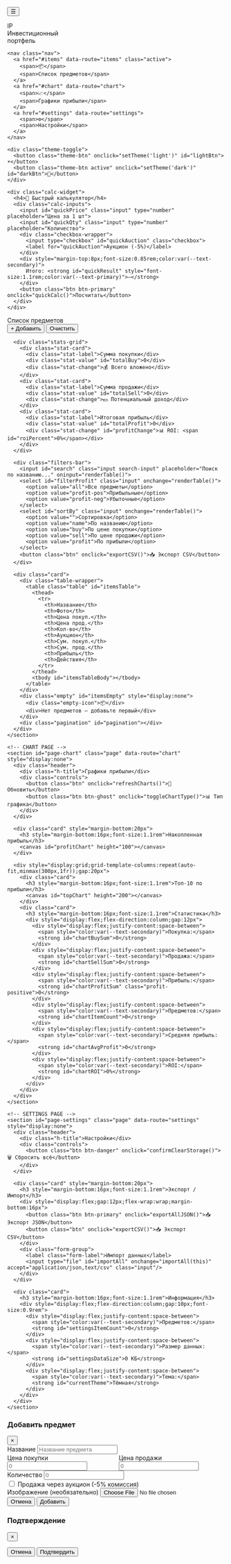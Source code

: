 
<html lang="ru">
<head>
<meta charset="utf-8" />
<meta name="viewport" content="width=device-width,initial-scale=1" />
<title>Инвестиционный портфель</title>
<link rel="preconnect" href="https://fonts.googleapis.com">
<link rel="preconnect" href="https://fonts.gstatic.com" crossorigin>
<link href="https://fonts.googleapis.com/css2?family=Inter:wght@300;400;500;600;700;800&display=swap" rel="stylesheet">
<script src="https://cdn.jsdelivr.net/npm/chart.js"></script>
<script src="https://cdnjs.cloudflare.com/ajax/libs/Sortable/1.15.0/Sortable.min.js"></script>
<style>
:root {
  --primary: #6366f1;
  --primary-dark: #4f46e5;
  --success: #10b981;
  --danger: #ef4444;
  --warning: #f59e0b;
  --info: #3b82f6;
}

[data-theme="dark"] {
  --bg-primary: #0a0a0f;
  --bg-secondary: #13131a;
  --bg-tertiary: #1a1a24;
  --bg-card: #1e1e2e;
  --text-primary: #e4e4e7;
  --text-secondary: #a1a1aa;
  --text-muted: #71717a;
  --border: rgba(255,255,255,0.08);
  --shadow: rgba(0,0,0,0.5);
  --glass: rgba(255,255,255,0.03);
}

[data-theme="light"] {
  --bg-primary: #f8fafc;
  --bg-secondary: #f1f5f9;
  --bg-tertiary: #e2e8f0;
  --bg-card: #ffffff;
  --text-primary: #0f172a;
  --text-secondary: #475569;
  --text-muted: #94a3b8;
  --border: rgba(0,0,0,0.08);
  --shadow: rgba(0,0,0,0.1);
  --glass: rgba(0,0,0,0.02);
}

* { box-sizing: border-box; margin: 0; padding: 0; }
html, body { height: 100%; }
body {
  font-family: 'Inter', system-ui, -apple-system, sans-serif;
  background: var(--bg-primary);
  color: var(--text-primary);
  -webkit-font-smoothing: antialiased;
  transition: background 0.3s, color 0.3s;
}

@keyframes fadeIn {
  from { opacity: 0; transform: translateY(10px); }
  to { opacity: 1; transform: translateY(0); }
}

@keyframes slideIn {
  from { transform: translateX(-100%); }
  to { transform: translateX(0); }
}

@keyframes pulse {
  0%, 100% { transform: scale(1); }
  50% { transform: scale(1.05); }
}

@keyframes shimmer {
  0% { background-position: -1000px 0; }
  100% { background-position: 1000px 0; }
}

.app {
  display: grid;
  grid-template-columns: 280px 1fr;
  min-height: 100vh;
  gap: 0;
}

/* Sidebar */
.sidebar {
  background: var(--bg-secondary);
  border-right: 1px solid var(--border);
  padding: 24px;
  display: flex;
  flex-direction: column;
  gap: 24px;
  position: sticky;
  top: 0;
  height: 100vh;
  overflow-y: auto;
  transition: transform 0.3s;
}

.sidebar.mobile-hidden {
  transform: translateX(-100%);
}

.brand {
  display: flex;
  align-items: center;
  gap: 12px;
  padding-bottom: 24px;
  border-bottom: 1px solid var(--border);
}

.logo {
  width: 42px;
  height: 42px;
  border-radius: 12px;
  background: linear-gradient(135deg, var(--primary), var(--info));
  display: flex;
  align-items: center;
  justify-content: center;
  font-weight: 800;
  color: white;
  font-size: 1.2rem;
  box-shadow: 0 4px 12px rgba(99, 102, 241, 0.3);
}

.brand-text {
  font-weight: 700;
  font-size: 1.1rem;
  line-height: 1.2;
}

.nav {
  display: flex;
  flex-direction: column;
  gap: 4px;
}

.nav a {
  display: flex;
  align-items: center;
  gap: 12px;
  padding: 12px 16px;
  border-radius: 10px;
  color: var(--text-secondary);
  text-decoration: none;
  font-weight: 500;
  transition: all 0.2s;
  position: relative;
}

.nav a:hover {
  background: var(--glass);
  color: var(--text-primary);
}

.nav a.active {
  background: linear-gradient(135deg, rgba(99, 102, 241, 0.1), rgba(59, 130, 246, 0.1));
  color: var(--primary);
  font-weight: 600;
}

.nav a.active::before {
  content: '';
  position: absolute;
  left: 0;
  top: 50%;
  transform: translateY(-50%);
  width: 3px;
  height: 60%;
  background: var(--primary);
  border-radius: 0 3px 3px 0;
}

/* Theme Toggle */
.theme-toggle {
  background: var(--bg-tertiary);
  border: 1px solid var(--border);
  padding: 8px;
  border-radius: 10px;
  display: flex;
  gap: 4px;
  cursor: pointer;
}

.theme-btn {
  flex: 1;
  padding: 8px;
  border: none;
  background: transparent;
  color: var(--text-secondary);
  border-radius: 6px;
  cursor: pointer;
  transition: all 0.2s;
  font-size: 1.1rem;
}

.theme-btn.active {
  background: var(--bg-card);
  color: var(--primary);
  box-shadow: 0 2px 8px var(--shadow);
}

/* Calculator Widget */
.calc-widget {
  background: linear-gradient(135deg, rgba(99, 102, 241, 0.1), rgba(59, 130, 246, 0.05));
  border: 1px solid rgba(99, 102, 241, 0.2);
  padding: 16px;
  border-radius: 12px;
}

.calc-widget h4 {
  font-size: 0.95rem;
  margin-bottom: 12px;
  display: flex;
  align-items: center;
  gap: 8px;
}

.calc-inputs {
  display: flex;
  flex-direction: column;
  gap: 8px;
}

/* Main Content */
.main {
  background: var(--bg-primary);
  padding: 24px;
  overflow-y: auto;
  height: 100vh;
}

.header {
  display: flex;
  justify-content: space-between;
  align-items: center;
  margin-bottom: 24px;
  flex-wrap: wrap;
  gap: 16px;
}

.h-title {
  font-size: 1.75rem;
  font-weight: 700;
  background: linear-gradient(135deg, var(--primary), var(--info));
  -webkit-background-clip: text;
  -webkit-text-fill-color: transparent;
  background-clip: text;
}

.controls {
  display: flex;
  gap: 8px;
  align-items: center;
  flex-wrap: wrap;
}

/* Buttons */
.btn {
  background: var(--bg-card);
  border: 1px solid var(--border);
  color: var(--text-primary);
  padding: 10px 16px;
  border-radius: 10px;
  cursor: pointer;
  font-weight: 500;
  font-size: 0.9rem;
  transition: all 0.2s;
  display: inline-flex;
  align-items: center;
  gap: 6px;
}

.btn:hover {
  transform: translateY(-2px);
  box-shadow: 0 4px 12px var(--shadow);
}

.btn-primary {
  background: linear-gradient(135deg, var(--primary), var(--primary-dark));
  color: white;
  border: none;
}

.btn-success {
  background: linear-gradient(135deg, var(--success), #059669);
  color: white;
  border: none;
}

.btn-danger {
  background: linear-gradient(135deg, var(--danger), #dc2626);
  color: white;
  border: none;
}

.btn-ghost {
  background: transparent;
  border: 1px solid var(--border);
}

/* Menu Toggle */
.menu-toggle {
  display: none;
  position: fixed;
  top: 16px;
  left: 16px;
  z-index: 1001;
  background: var(--bg-card);
  border: 1px solid var(--border);
  color: var(--text-primary);
  padding: 12px;
  border-radius: 10px;
  cursor: pointer;
  font-size: 1.2rem;
  box-shadow: 0 4px 12px var(--shadow);
}

/* Stats Cards */
.stats-grid {
  display: grid;
  grid-template-columns: repeat(auto-fit, minmax(200px, 1fr));
  gap: 16px;
  margin-bottom: 24px;
}

.stat-card {
  background: var(--bg-card);
  border: 1px solid var(--border);
  padding: 20px;
  border-radius: 14px;
  box-shadow: 0 2px 8px var(--shadow);
  animation: fadeIn 0.5s ease;
  transition: all 0.3s;
  position: relative;
  overflow: hidden;
}

.stat-card::before {
  content: '';
  position: absolute;
  top: 0;
  left: 0;
  right: 0;
  height: 3px;
  background: linear-gradient(90deg, var(--primary), var(--info));
}

.stat-card:hover {
  transform: translateY(-4px);
  box-shadow: 0 8px 24px var(--shadow);
}

.stat-label {
  font-size: 0.85rem;
  color: var(--text-secondary);
  font-weight: 500;
  margin-bottom: 8px;
}

.stat-value {
  font-size: 1.5rem;
  font-weight: 700;
  margin-bottom: 4px;
}

.stat-change {
  font-size: 0.8rem;
  display: flex;
  align-items: center;
  gap: 4px;
}

/* Search & Filters */
.filters-bar {
  display: flex;
  gap: 12px;
  margin-bottom: 20px;
  flex-wrap: wrap;
}

.input, select {
  background: var(--bg-card);
  border: 1px solid var(--border);
  padding: 10px 14px;
  border-radius: 10px;
  color: var(--text-primary);
  font-size: 0.9rem;
  transition: all 0.2s;
  font-family: inherit;
}

.input:focus, select:focus {
  outline: none;
  border-color: var(--primary);
  box-shadow: 0 0 0 3px rgba(99, 102, 241, 0.1);
}

select option {
  background: var(--bg-card);
  color: var(--text-primary);
}

.search-input {
  flex: 1;
  min-width: 200px;
  padding-left: 40px;
  background-image: url("data:image/svg+xml,%3Csvg xmlns='http://www.w3.org/2000/svg' width='20' height='20' viewBox='0 0 24 24' fill='none' stroke='%239ca3af' stroke-width='2' stroke-linecap='round' stroke-linejoin='round'%3E%3Ccircle cx='11' cy='11' r='8'%3E%3C/circle%3E%3Cpath d='m21 21-4.35-4.35'%3E%3C/path%3E%3C/svg%3E");
  background-repeat: no-repeat;
  background-position: 12px center;
}

/* Card Container */
.card {
  background: var(--bg-card);
  border: 1px solid var(--border);
  border-radius: 14px;
  padding: 20px;
  box-shadow: 0 2px 8px var(--shadow);
  animation: fadeIn 0.5s ease;
}

/* Table */
.table-wrapper {
  overflow-x: auto;
  border-radius: 12px;
}

.table {
  width: 100%;
  border-collapse: separate;
  border-spacing: 0;
}

.table thead {
  background: var(--bg-tertiary);
}

.table th {
  padding: 14px 12px;
  text-align: left;
  font-weight: 600;
  font-size: 0.85rem;
  color: var(--text-secondary);
  text-transform: uppercase;
  letter-spacing: 0.5px;
  border-bottom: 1px solid var(--border);
  position: sticky;
  top: 0;
  background: var(--bg-tertiary);
  z-index: 10;
}

.table th:first-child {
  border-top-left-radius: 12px;
}

.table th:last-child {
  border-top-right-radius: 12px;
}

.table td {
  padding: 14px 12px;
  border-bottom: 1px solid var(--border);
  font-size: 0.9rem;
}

.table tbody tr {
  transition: all 0.2s;
  cursor: move;
}

.table tbody tr:hover {
  background: var(--glass);
}

.table tbody tr.dragging {
  opacity: 0.5;
}

/* Item Row */
.item-name {
  font-weight: 600;
  color: var(--text-primary);
}

.thumb {
  width: 48px;
  height: 48px;
  object-fit: cover;
  border-radius: 8px;
  border: 1px solid var(--border);
}

.profit-positive { color: var(--success); font-weight: 600; }
.profit-negative { color: var(--danger); font-weight: 600; }
.profit-neutral { color: var(--text-muted); }

/* Checkbox */
.checkbox {
  width: 20px;
  height: 20px;
  cursor: pointer;
  accent-color: var(--primary);
}

/* Actions */
.row-actions {
  display: flex;
  gap: 6px;
}

.icon-btn {
  background: transparent;
  border: 1px solid var(--border);
  padding: 8px;
  border-radius: 8px;
  cursor: pointer;
  transition: all 0.2s;
  color: var(--text-secondary);
}

.icon-btn:hover {
  background: var(--glass);
  border-color: var(--primary);
  color: var(--primary);
}

/* Tooltip */
.tooltip {
  position: relative;
}

.tooltip::before {
  content: attr(data-tooltip);
  position: absolute;
  bottom: 100%;
  left: 50%;
  transform: translateX(-50%);
  background: var(--bg-secondary);
  color: var(--text-primary);
  padding: 8px 12px;
  border-radius: 8px;
  font-size: 0.8rem;
  white-space: nowrap;
  opacity: 0;
  pointer-events: none;
  transition: opacity 0.2s;
  margin-bottom: 8px;
  box-shadow: 0 4px 12px var(--shadow);
  border: 1px solid var(--border);
  z-index: 1000;
}

.tooltip:hover::before {
  opacity: 1;
}

/* Modal */
.modal-overlay {
  display: none;
  position: fixed;
  inset: 0;
  background: rgba(0, 0, 0, 0.7);
  backdrop-filter: blur(8px);
  align-items: center;
  justify-content: center;
  z-index: 2000;
  animation: fadeIn 0.2s ease;
  padding: 20px;
}

.modal-overlay.active {
  display: flex;
}

.modal-content {
  background: var(--bg-card);
  padding: 28px;
  border-radius: 16px;
  max-width: 520px;
  width: 100%;
  box-shadow: 0 20px 60px rgba(0, 0, 0, 0.5);
  animation: fadeIn 0.3s ease;
  max-height: 90vh;
  overflow-y: auto;
  border: 1px solid var(--border);
}

.modal-header {
  display: flex;
  justify-content: space-between;
  align-items: center;
  margin-bottom: 20px;
  padding-bottom: 16px;
  border-bottom: 1px solid var(--border);
}

.modal-header h3 {
  font-size: 1.3rem;
  font-weight: 700;
}

.modal-close {
  background: transparent;
  border: none;
  color: var(--text-secondary);
  font-size: 1.8rem;
  cursor: pointer;
  transition: all 0.2s;
  width: 32px;
  height: 32px;
  display: flex;
  align-items: center;
  justify-content: center;
  border-radius: 8px;
}

.modal-close:hover {
  background: var(--glass);
  color: var(--text-primary);
}

.modal-body {
  display: flex;
  flex-direction: column;
  gap: 16px;
}

.form-group {
  display: flex;
  flex-direction: column;
  gap: 6px;
}

.form-label {
  font-size: 0.85rem;
  font-weight: 600;
  color: var(--text-secondary);
}

.checkbox-wrapper {
  display: flex;
  align-items: center;
  gap: 10px;
  padding: 12px;
  background: var(--bg-tertiary);
  border-radius: 10px;
  cursor: pointer;
  transition: all 0.2s;
}

.checkbox-wrapper:hover {
  background: var(--glass);
}

.img-preview {
  max-width: 100%;
  max-height: 200px;
  border-radius: 10px;
  margin-top: 8px;
}

.modal-footer {
  display: flex;
  gap: 10px;
  justify-content: flex-end;
  margin-top: 20px;
  padding-top: 16px;
  border-top: 1px solid var(--border);
}

/* Toast */
.toast {
  position: fixed;
  bottom: 24px;
  right: 24px;
  background: var(--bg-card);
  padding: 16px 20px;
  border-radius: 12px;
  box-shadow: 0 8px 24px var(--shadow);
  z-index: 3000;
  min-width: 280px;
  animation: slideIn 0.3s ease;
  display: none;
  border: 1px solid var(--border);
  border-left: 4px solid var(--primary);
}

.toast.show { display: block; }
.toast.success { border-left-color: var(--success); }
.toast.error { border-left-color: var(--danger); }
.toast.warning { border-left-color: var(--warning); }

/* Pagination */
.pagination {
  display: flex;
  gap: 6px;
  justify-content: center;
  margin-top: 20px;
  flex-wrap: wrap;
}

.pagination button {
  background: var(--bg-tertiary);
  border: 1px solid var(--border);
  color: var(--text-primary);
  padding: 8px 14px;
  border-radius: 8px;
  cursor: pointer;
  font-weight: 500;
  transition: all 0.2s;
}

.pagination button:hover {
  background: var(--glass);
  border-color: var(--primary);
}

.pagination button.active {
  background: var(--primary);
  border-color: var(--primary);
  color: white;
}

/* Empty State */
.empty {
  padding: 60px 24px;
  text-align: center;
  color: var(--text-muted);
}

.empty-icon {
  font-size: 3rem;
  margin-bottom: 16px;
  opacity: 0.5;
}

/* Loading */
.loading {
  display: inline-block;
  width: 20px;
  height: 20px;
  border: 3px solid var(--border);
  border-top-color: var(--primary);
  border-radius: 50%;
  animation: spin 0.8s linear infinite;
}

@keyframes spin {
  to { transform: rotate(360deg); }
}

/* Responsive */
@media (max-width: 980px) {
  .app {
    grid-template-columns: 1fr;
  }
  
  .sidebar {
    position: fixed;
    left: 0;
    top: 0;
    bottom: 0;
    width: 280px;
    z-index: 1000;
    box-shadow: 4px 0 12px var(--shadow);
  }
  
  .menu-toggle {
    display: block;
  }
  
  .main {
    padding: 80px 16px 16px;
  }
  
  .stats-grid {
    grid-template-columns: 1fr;
  }
  
  .filters-bar {
    flex-direction: column;
  }
}
</style>
</head>
<body data-theme="dark">

<button class="menu-toggle" onclick="toggleMobileSidebar()">☰</button>

<div class="app">
  <aside class="sidebar" id="sidebar">
    <div class="brand">
      <div class="logo">IP</div>
      <div class="brand-text">Инвестиционный<br>портфель</div>
    </div>
    
    <nav class="nav">
      <a href="#items" data-route="items" class="active">
        <span>📦</span>
        <span>Список предметов</span>
      </a>
      <a href="#chart" data-route="chart">
        <span>📈</span>
        <span>Графики прибыли</span>
      </a>
      <a href="#settings" data-route="settings">
        <span>⚙️</span>
        <span>Настройки</span>
      </a>
    </nav>
    
    <div class="theme-toggle">
      <button class="theme-btn" onclick="setTheme('light')" id="lightBtn">☀️</button>
      <button class="theme-btn active" onclick="setTheme('dark')" id="darkBtn">🌙</button>
    </div>
    
    <div class="calc-widget">
      <h4>🧮 Быстрый калькулятор</h4>
      <div class="calc-inputs">
        <input id="quickPrice" class="input" type="number" placeholder="Цена за 1 шт">
        <input id="quickQty" class="input" type="number" placeholder="Количество">
        <div class="checkbox-wrapper">
          <input type="checkbox" id="quickAuction" class="checkbox">
          <label for="quickAuction">Аукцион (-5%)</label>
        </div>
        <div style="margin-top:8px;font-size:0.85rem;color:var(--text-secondary)">
          Итого: <strong id="quickResult" style="font-size:1.1rem;color:var(--text-primary)">—</strong>
        </div>
        <button class="btn btn-primary" onclick="quickCalc()">Посчитать</button>
      </div>
    </div>
  </aside>

  <main class="main">
    <!-- ITEMS PAGE -->
    <section id="page-items" class="page" data-route="items">
      <div class="header">
        <div class="h-title">Список предметов</div>
        <div class="controls">
          <button class="btn btn-primary" onclick="openAddItemModal()">+ Добавить</button>
          <button class="btn btn-danger" onclick="confirmClearAll()">Очистить</button>
        </div>
      </div>

      <div class="stats-grid">
        <div class="stat-card">
          <div class="stat-label">Сумма покупки</div>
          <div class="stat-value" id="totalBuy">0</div>
          <div class="stat-change">💰 Всего вложено</div>
        </div>
        <div class="stat-card">
          <div class="stat-label">Сумма продажи</div>
          <div class="stat-value" id="totalSell">0</div>
          <div class="stat-change">💵 Потенциальный доход</div>
        </div>
        <div class="stat-card">
          <div class="stat-label">Итоговая прибыль</div>
          <div class="stat-value" id="totalProfit">0</div>
          <div class="stat-change" id="profitChange">📊 ROI: <span id="roiPercent">0%</span></div>
        </div>
      </div>

      <div class="filters-bar">
        <input id="search" class="input search-input" placeholder="Поиск по названию..." oninput="renderTable()">
        <select id="filterProfit" class="input" onchange="renderTable()">
          <option value="all">Все предметы</option>
          <option value="profit-pos">Прибыльные</option>
          <option value="profit-neg">Убыточные</option>
        </select>
        <select id="sortBy" class="input" onchange="renderTable()">
          <option value="">Сортировка</option>
          <option value="name">По названию</option>
          <option value="buy">По цене покупки</option>
          <option value="sell">По цене продажи</option>
          <option value="profit">По прибыли</option>
        </select>
        <button class="btn" onclick="exportCSV()">📥 Экспорт CSV</button>
      </div>

      <div class="card">
        <div class="table-wrapper">
          <table class="table" id="itemsTable">
            <thead>
              <tr>
                <th>Название</th>
                <th>Фото</th>
                <th>Цена покуп.</th>
                <th>Цена прод.</th>
                <th>Кол-во</th>
                <th>Аукцион</th>
                <th>Сум. покуп.</th>
                <th>Сум. прод.</th>
                <th>Прибыль</th>
                <th>Действия</th>
              </tr>
            </thead>
            <tbody id="itemsTableBody"></tbody>
          </table>
        </div>
        <div class="empty" id="itemsEmpty" style="display:none">
          <div class="empty-icon">📦</div>
          <div>Нет предметов — добавьте первый</div>
        </div>
        <div class="pagination" id="pagination"></div>
      </div>
    </section>

    <!-- CHART PAGE -->
    <section id="page-chart" class="page" data-route="chart" style="display:none">
      <div class="header">
        <div class="h-title">Графики прибыли</div>
        <div class="controls">
          <button class="btn" onclick="refreshCharts()">🔄 Обновить</button>
          <button class="btn btn-ghost" onclick="toggleChartType()">📊 Тип графика</button>
        </div>
      </div>

      <div class="card" style="margin-bottom:20px">
        <h3 style="margin-bottom:16px;font-size:1.1rem">Накопленная прибыль</h3>
        <canvas id="profitChart" height="100"></canvas>
      </div>

      <div style="display:grid;grid-template-columns:repeat(auto-fit,minmax(300px,1fr));gap:20px">
        <div class="card">
          <h3 style="margin-bottom:16px;font-size:1.1rem">Топ-10 по прибыли</h3>
          <canvas id="topChart" height="200"></canvas>
        </div>
        <div class="card">
          <h3 style="margin-bottom:16px;font-size:1.1rem">Статистика</h3>
          <div style="display:flex;flex-direction:column;gap:12px">
            <div style="display:flex;justify-content:space-between">
              <span style="color:var(--text-secondary)">Покупка:</span>
              <strong id="chartBuySum">0</strong>
            </div>
            <div style="display:flex;justify-content:space-between">
              <span style="color:var(--text-secondary)">Продажа:</span>
              <strong id="chartSellSum">0</strong>
            </div>
            <div style="display:flex;justify-content:space-between">
              <span style="color:var(--text-secondary)">Прибыль:</span>
              <strong id="chartProfitSum" class="profit-positive">0</strong>
            </div>
            <div style="display:flex;justify-content:space-between">
              <span style="color:var(--text-secondary)">Предметов:</span>
              <strong id="chartItemCount">0</strong>
            </div>
            <div style="display:flex;justify-content:space-between">
              <span style="color:var(--text-secondary)">Средняя прибыль:</span>
              <strong id="chartAvgProfit">0</strong>
            </div>
            <div style="display:flex;justify-content:space-between">
              <span style="color:var(--text-secondary)">ROI:</span>
              <strong id="chartROI">0%</strong>
            </div>
          </div>
        </div>
      </div>
    </section>

    <!-- SETTINGS PAGE -->
    <section id="page-settings" class="page" data-route="settings" style="display:none">
      <div class="header">
        <div class="h-title">Настройки</div>
        <div class="controls">
          <button class="btn btn-danger" onclick="confirmClearStorage()">🗑️ Сбросить всё</button>
        </div>
      </div>

      <div class="card" style="margin-bottom:20px">
        <h3 style="margin-bottom:16px;font-size:1.1rem">Экспорт / Импорт</h3>
        <div style="display:flex;gap:12px;flex-wrap:wrap;margin-bottom:16px">
          <button class="btn btn-primary" onclick="exportAllJSON()">📥 Экспорт JSON</button>
          <button class="btn" onclick="exportCSV()">📥 Экспорт CSV</button>
        </div>
        <div class="form-group">
          <label class="form-label">Импорт данных</label>
          <input type="file" id="importAll" onchange="importAll(this)" accept="application/json,text/csv" class="input"/>
        </div>
      </div>

      <div class="card">
        <h3 style="margin-bottom:16px;font-size:1.1rem">Информация</h3>
        <div style="display:flex;flex-direction:column;gap:10px;font-size:0.9rem">
          <div style="display:flex;justify-content:space-between">
            <span style="color:var(--text-secondary)">Предметов:</span>
            <strong id="settingsItemCount">0</strong>
          </div>
          <div style="display:flex;justify-content:space-between">
            <span style="color:var(--text-secondary)">Размер данных:</span>
            <strong id="settingsDataSize">0 КБ</strong>
          </div>
          <div style="display:flex;justify-content:space-between">
            <span style="color:var(--text-secondary)">Тема:</span>
            <strong id="currentTheme">Тёмная</strong>
          </div>
        </div>
      </div>
    </section>
  </main>
</div>

<!-- Add Item Modal -->
<div id="addItemModal" class="modal-overlay">
  <div class="modal-content">
    <div class="modal-header">
      <h3>Добавить предмет</h3>
      <button class="modal-close" onclick="closeAddItemModal()">×</button>
    </div>
    <div class="modal-body">
      <div class="form-group">
        <label class="form-label">Название</label>
        <input id="newItemName" class="input" placeholder="Название предмета">
      </div>
      <div style="display:grid;grid-template-columns:1fr 1fr;gap:12px">
        <div class="form-group">
          <label class="form-label">Цена покупки</label>
          <input id="newItemBuy" class="input" type="number" placeholder="0">
        </div>
        <div class="form-group">
          <label class="form-label">Цена продажи</label>
          <input id="newItemSell" class="input" type="number" placeholder="0">
        </div>
      </div>
      <div class="form-group">
        <label class="form-label">Количество</label>
        <input id="newItemQty" class="input" type="number" placeholder="0">
      </div>
      <div class="checkbox-wrapper">
        <input type="checkbox" id="newItemAuction" class="checkbox">
        <label for="newItemAuction">Продажа через аукцион (-5% комиссия)</label>
      </div>
      <div class="form-group">
        <label class="form-label">Изображение (необязательно)</label>
        <input id="newItemImg" class="input" type="file" accept="image/*" onchange="previewImage(this)">
      </div>
      <img id="imgPreview" class="img-preview" style="display:none">
    </div>
    <div class="modal-footer">
      <button class="btn btn-ghost" onclick="closeAddItemModal()">Отмена</button>
      <button class="btn btn-primary" onclick="saveNewItem()">Добавить</button>
    </div>
  </div>
</div>

<!-- Confirm Modal -->
<div id="confirmModal" class="modal-overlay">
  <div class="modal-content" style="max-width:400px">
    <div class="modal-header">
      <h3 id="confirmTitle">Подтверждение</h3>
      <button class="modal-close" onclick="closeConfirmModal()">×</button>
    </div>
    <div class="modal-body">
      <p id="confirmMessage" style="color:var(--text-secondary)"></p>
    </div>
    <div class="modal-footer">
      <button class="btn btn-ghost" onclick="closeConfirmModal()">Отмена</button>
      <button class="btn btn-danger" id="confirmBtn" onclick="confirmAction()">Подтвердить</button>
    </div>
  </div>
</div>

<div id="toast" class="toast"></div>

<script>
const SAMPLE_ITEMS = [
  "Кофе","Дрожжи","Ноотроп","Мультитул","Набор болтов","Копыто Сильного кабана",
  "Прочный металл","Защитное покрытие","Сверло","Аммиак","Смазочный материал",
  "Полиэтиленовая основа","Газовый балон","Нейродегенерант","Азотная кислота",
  "Набор специй","Тушенка","Банка с пшеном","Помидор","Любое мясо","Красная икра",
  "Железо","Аномальная плазма","Глицерин","Порох","Бутылка с водой","Чеснок"
];

let items = JSON.parse(localStorage.getItem('pf_items')||'[]');
let chartType = 'line';
let currentPage = 1;
const itemsPerPage = 20;
let confirmCallback = null;
let sortable = null;

function saveItems(){ 
  localStorage.setItem('pf_items', JSON.stringify(items)); 
  updateSettingsInfo(); 
}

function uid(){ 
  return Math.random().toString(36).slice(2,9); 
}

function formatNumber(num) {
  return num.toFixed(2).replace(/\B(?=(\d{3})+(?!\d))/g, ".");
}

function showToast(message, type = 'success') {
  const toast = document.getElementById('toast');
  toast.textContent = message;
  toast.className = `toast ${type} show`;
  setTimeout(() => toast.classList.remove('show'), 3000);
}

// Theme Management
function setTheme(theme) {
  document.body.setAttribute('data-theme', theme);
  localStorage.setItem('pf_theme', theme);
  document.getElementById('lightBtn').classList.toggle('active', theme === 'light');
  document.getElementById('darkBtn').classList.toggle('active', theme === 'dark');
  document.getElementById('currentTheme').textContent = theme === 'dark' ? 'Тёмная' : 'Светлая';
  if (window.profitChart) renderCharts();
}

function loadTheme() {
  const savedTheme = localStorage.getItem('pf_theme') || 'dark';
  setTheme(savedTheme);
}

function toggleMobileSidebar() {
  const sidebar = document.getElementById('sidebar');
  sidebar.classList.toggle('mobile-hidden');
}

function route(){
  const hash = location.hash.replace('#','') || 'items';
  document.querySelectorAll('.nav a').forEach(a=>{
    const isActive = a.getAttribute('data-route')===hash;
    a.classList.toggle('active', isActive);
    if(isActive && window.innerWidth <= 980) toggleMobileSidebar();
  });
  document.querySelectorAll('.page').forEach(p=>p.style.display = (p.getAttribute('data-route')===hash)?'block':'none');
  if(hash==='items') renderTable();
  if(hash==='chart') renderCharts();
  if(hash==='settings') updateSettingsInfo();
}

window.addEventListener('hashchange', route);

function compressImage(file, maxWidth = 200, quality = 0.7) {
  return new Promise((resolve) => {
    const reader = new FileReader();
    reader.onload = (e) => {
      const img = new Image();
      img.onload = () => {
        const canvas = document.createElement('canvas');
        let width = img.width;
        let height = img.height;
        
        if (width > maxWidth) {
          height = (height * maxWidth) / width;
          width = maxWidth;
        }
        
        canvas.width = width;
        canvas.height = height;
        const ctx = canvas.getContext('2d');
        ctx.drawImage(img, 0, 0, width, height);
        resolve(canvas.toDataURL('image/jpeg', quality));
      };
      img.src = e.target.result;
    };
    reader.readAsDataURL(file);
  });
}

function calculateProfit(item) {
  const buy = item.buy || 0;
  let sell = item.sell || 0;
  const qty = item.qty || 0;
  
  if (item.auction) {
    sell = sell * 0.95;
  }
  
  return (sell - buy) * qty;
}

function openAddItemModal() {
  document.getElementById('addItemModal').classList.add('active');
  document.getElementById('newItemName').value = '';
  document.getElementById('newItemBuy').value = '';
  document.getElementById('newItemSell').value = '';
  document.getElementById('newItemQty').value = '';
  document.getElementById('newItemAuction').checked = false;
  document.getElementById('newItemImg').value = '';
  document.getElementById('imgPreview').style.display = 'none';
}

function closeAddItemModal() {
  document.getElementById('addItemModal').classList.remove('active');
}

function previewImage(input) {
  const preview = document.getElementById('imgPreview');
  const file = input.files[0];
  if (file) {
    const reader = new FileReader();
    reader.onload = (e) => {
      preview.src = e.target.result;
      preview.style.display = 'block';
    };
    reader.readAsDataURL(file);
  } else {
    preview.style.display = 'none';
  }
}

async function saveNewItem() {
  const name = document.getElementById('newItemName').value.trim();
  const buy = parseFloat(document.getElementById('newItemBuy').value) || 0;
  const sell = parseFloat(document.getElementById('newItemSell').value) || 0;
  const qty = parseFloat(document.getElementById('newItemQty').value) || 0;
  const auction = document.getElementById('newItemAuction').checked;
  
  if (!name) {
    showToast('Введите название предмета', 'error');
    return;
  }
  
  if (buy < 0 || sell < 0 || qty < 0) {
    showToast('Значения не могут быть отрицательными', 'error');
    return;
  }
  
  let img = '';
  const fileInput = document.getElementById('newItemImg');
  if (fileInput.files[0]) {
    img = await compressImage(fileInput.files[0]);
  }
  
  const item = { id: uid(), name, buy, sell, qty, auction, img };
  items.push(item);
  saveItems();
  renderTable();
  closeAddItemModal();
  showToast('Предмет добавлен', 'success');
}

function createRowElement(item){
  const tr = document.createElement('tr');
  tr.dataset.id = item.id;
  const profit = calculateProfit(item);
  const profitClass = profit > 0 ? 'profit-positive' : profit < 0 ? 'profit-negative' : 'profit-neutral';
  
  const sumBuy = (item.buy||0)*(item.qty||0);
  let sumSell = (item.sell||0)*(item.qty||0);
  if (item.auction) sumSell = sumSell * 0.95;
  
  tr.innerHTML = `
    <td><div class="item-name tooltip" data-tooltip="Прибыль: ${formatNumber(profit)}">${escapeHtml(item.name)}</div></td>
    <td>${item.img ? `<img class='thumb' src='${item.img}' onerror="this.style.display='none'"/>` : '—'}</td>
    <td><input class="input" value="${item.buy||0}" oninput="onItemEdit(this,'buy')" type="number" min="0" style="width:90px"></td>
    <td><input class="input" value="${item.sell||0}" oninput="onItemEdit(this,'sell')" type="number" min="0" style="width:90px"></td>
    <td><input class="input" value="${item.qty||0}" oninput="onItemEdit(this,'qty')" type="number" min="0" style="width:80px"></td>
    <td style="text-align:center"><input type="checkbox" ${item.auction?'checked':''} onchange="onItemEdit(this,'auction')" class="checkbox"></td>
    <td>${formatNumber(sumBuy)}</td>
    <td>${formatNumber(sumSell)}</td>
    <td class="${profitClass}">${formatNumber(profit)}</td>
    <td>
      <div class='row-actions'>
        <button class='icon-btn tooltip' data-tooltip="Дублировать" onclick='duplicateItem(this)'>⎘</button>
        <button class='icon-btn tooltip' data-tooltip="Удалить" onclick='deleteItem(this)' style="color:var(--danger)">🗑️</button>
      </div>
    </td>
  `;
  return tr;
}

function renderTable(){
  const tbody = document.getElementById('itemsTableBody'); 
  tbody.innerHTML='';
  const q = document.getElementById('search').value.toLowerCase();
  const filter = document.getElementById('filterProfit').value;
  const sortBy = document.getElementById('sortBy').value;
  let list = items.slice();
  
  if(q) list = list.filter(i=> (i.name||'').toLowerCase().includes(q));
  if(filter==='profit-pos') list = list.filter(i=> calculateProfit(i) > 0);
  if(filter==='profit-neg') list = list.filter(i=> calculateProfit(i) < 0);
  
  if(sortBy){
    const map = {
      name: a=>(a.name||'').toLowerCase(), 
      buy:a=>a.buy||0, 
      sell:a=>a.sell||0, 
      profit:a=>calculateProfit(a)
    };
    list.sort((x,y)=>{ 
      const A=map[sortBy](x), B=map[sortBy](y); 
      if(A<B) return -1; 
      if(A>B) return 1; 
      return 0;
    });
  }
  
  const totalPages = Math.ceil(list.length / itemsPerPage);
  const startIdx = (currentPage - 1) * itemsPerPage;
  const endIdx = startIdx + itemsPerPage;
  const pageItems = list.slice(startIdx, endIdx);
  
  pageItems.forEach(i=>tbody.appendChild(createRowElement(i)));
  
  document.getElementById('itemsEmpty').style.display = list.length? 'none':'block';
  renderPagination(totalPages);
  updateTotals();
  
  // Init drag and drop
  if (sortable) sortable.destroy();
  sortable = Sortable.create(tbody, {
    animation: 150,
    handle: 'tr',
    ghostClass: 'dragging',
    onEnd: function(evt) {
      const movedItem = list[evt.oldIndex];
      list.splice(evt.oldIndex, 1);
      list.splice(evt.newIndex, 0, movedItem);
      items = list;
      saveItems();
      showToast('Порядок изменён', 'success');
    }
  });
}

function renderPagination(totalPages) {
  const pagination = document.getElementById('pagination');
  pagination.innerHTML = '';
  
  if (totalPages <= 1) return;
  
  for (let i = 1; i <= totalPages; i++) {
    const btn = document.createElement('button');
    btn.textContent = i;
    btn.className = i === currentPage ? 'active' : '';
    btn.onclick = () => {
      currentPage = i;
      renderTable();
    };
    pagination.appendChild(btn);
  }
}

function onItemEdit(input, field){
  const id = input.closest('tr').dataset.id; 
  let v;
  
  if (field === 'auction') {
    v = input.checked;
  } else {
    v = parseFloat(input.value)||0;
    if (v < 0) {
      showToast('Значение не может быть отрицательным', 'warning');
      v = 0;
      input.value = 0;
    }
  }
  
  const it = items.find(x=>x.id===id); 
  if(!it) return; 
  it[field]=v; 
  saveItems(); 
  renderTable(); 
  renderCharts();
}

function deleteItem(btn){ 
  const tr=btn.closest('tr'); 
  const id=tr.dataset.id; 
  items = items.filter(i=>i.id!==id); 
  saveItems(); 
  renderTable(); 
  renderCharts();
  showToast('Предмет удалён', 'success');
}

function duplicateItem(btn){ 
  const id=btn.closest('tr').dataset.id; 
  const it = items.find(i=>i.id===id); 
  if(!it) return; 
  const copy = {...it, id:uid(), name:it.name+' (копия)'}; 
  items.push(copy); 
  saveItems(); 
  renderTable();
  showToast('Предмет продублирован', 'success');
}

function showConfirm(title, message, callback) {
  document.getElementById('confirmTitle').textContent = title;
  document.getElementById('confirmMessage').textContent = message;
  document.getElementById('confirmModal').classList.add('active');
  confirmCallback = callback;
}

function closeConfirmModal() {
  document.getElementById('confirmModal').classList.remove('active');
  confirmCallback = null;
}

function confirmAction() {
  if (confirmCallback) confirmCallback();
  closeConfirmModal();
}

function confirmClearAll() {
  showConfirm('Очистить все предметы?', 'Это действие необратимо. Все предметы будут удалены.', () => {
    items = [];
    saveItems();
    currentPage = 1;
    renderTable();
    showToast('Все предметы удалены', 'success');
  });
}

function updateTotals(){
  let tb=0, ts=0, tp=0;
  items.forEach(i=>{ 
    tb += (i.buy||0)*(i.qty||0);
    let sellSum = (i.sell||0)*(i.qty||0);
    if (i.auction) sellSum *= 0.95;
    ts += sellSum;
    tp += calculateProfit(i);
  });
  
  document.getElementById('totalBuy').textContent = formatNumber(tb);
  document.getElementById('totalSell').textContent = formatNumber(ts);
  document.getElementById('totalProfit').textContent = formatNumber(tp);
  
  const roi = tb > 0 ? ((tp / tb) * 100) : 0;
  document.getElementById('roiPercent').textContent = roi.toFixed(2) + '%';
  
  const profitEl = document.getElementById('profitChange');
  profitEl.className = `stat-change ${tp > 0 ? 'profit-positive' : tp < 0 ? 'profit-neutral' : 'profit-negative'}`;
}

function escapeHtml(text) {
  const div = document.createElement('div');
  div.textContent = text;
  return div.innerHTML;
}

// Chart functions
let profitChart, topChart;

function renderCharts() {
  renderProfitChart();
  renderTopChart();
  updateChartStats();
}

function renderProfitChart() {
  const ctx = document.getElementById('profitChart').getContext('2d');
  
  if (profitChart) profitChart.destroy();
  
  // Calculate cumulative profit over time (simple progression)
  const cumulativeData = [];
  let cumulativeProfit = 0;
  
  items.forEach((item, index) => {
    cumulativeProfit += calculateProfit(item);
    cumulativeData.push(cumulativeProfit);
  });
  
  // If no items, show empty chart
  const labels = items.length > 0 
    ? items.map((_, i) => `Поз. ${i + 1}`)
    : ['Нет данных'];
  
  const data = items.length > 0 ? cumulativeData : [0];
  
  profitChart = new Chart(ctx, {
    type: 'line',
    data: {
      labels: labels,
      datasets: [{
        label: 'Накопленная прибыль',
        data: data,
        borderColor: '#10b981',
        backgroundColor: 'rgba(16, 185, 129, 0.1)',
        borderWidth: 3,
        fill: true,
        tension: 0.4,
        pointBackgroundColor: '#10b981',
        pointBorderColor: '#ffffff',
        pointBorderWidth: 2,
        pointRadius: 6,
        pointHoverRadius: 8
      }]
    },
    options: {
      responsive: true,
      plugins: {
        legend: {
          display: true,
          position: 'top',
        },
        tooltip: {
          callbacks: {
            label: function(context) {
              return `Прибыль: ${formatNumber(context.raw)}`;
            }
          }
        }
      },
      scales: {
        y: {
          beginAtZero: true,
          grid: {
            color: 'rgba(255,255,255,0.1)'
          },
          ticks: {
            callback: function(value) {
              return formatNumber(value);
            }
          },
          title: {
            display: true,
            text: 'Сумма прибыли'
          }
        },
        x: {
          grid: {
            color: 'rgba(255,255,255,0.1)'
          },
          title: {
            display: true,
            text: 'Позиции в портфеле'
          }
        }
      }
    }
  });
}

function renderTopChart() {
  const ctx = document.getElementById('topChart').getContext('2d');
  
  if (topChart) topChart.destroy();
  
  // Get all items sorted by profit
  const sortedItems = items
    .map(item => ({
      name: item.name,
      profit: calculateProfit(item),
      buy: (item.buy || 0) * (item.qty || 0),
      sell: (item.sell || 0) * (item.qty || 0) * (item.auction ? 0.95 : 1)
    }))
    .sort((a, b) => b.profit - a.profit)
    .slice(0, 8);
  
  topChart = new Chart(ctx, {
    type: 'bar',
    data: {
      labels: sortedItems.map(item => item.name.length > 12 ? item.name.substring(0, 12) + '...' : item.name),
      datasets: [
        {
          label: 'Выручка',
          data: sortedItems.map(item => item.sell),
          backgroundColor: 'rgba(59, 130, 246, 0.7)',
          borderColor: 'rgba(59, 130, 246, 1)',
          borderWidth: 1,
          borderRadius: 4,
        },
        {
          label: 'Прибыль',
          data: sortedItems.map(item => item.profit),
          backgroundColor: sortedItems.map(item => 
            item.profit > 0 ? 'rgba(16, 185, 129, 0.7)' : 'rgba(239, 68, 68, 0.7)'
          ),
          borderColor: sortedItems.map(item => 
            item.profit > 0 ? 'rgba(16, 185, 129, 1)' : 'rgba(239, 68, 68, 1)'
          ),
          borderWidth: 1,
          borderRadius: 4,
        }
      ]
    },
    options: {
      responsive: true,
      plugins: {
        legend: {
          display: true,
          position: 'top',
        }
      },
      scales: {
        y: {
          beginAtZero: true,
          grid: {
            color: 'rgba(255,255,255,0.1)'
          },
          ticks: {
            callback: function(value) {
              return formatNumber(value);
            }
          }
        },
        x: {
          grid: {
            display: false
          }
        }
      }
    }
  });
}

// Function to generate chart image for Telegram
function generateChartImage() {
  const canvas = document.getElementById('profitChart');
  return canvas.toDataURL('image/png');
}

// Function to get portfolio stats for Telegram
function getPortfolioStats() {
  let totalBuy = 0, totalSell = 0, totalProfit = 0;
  
  items.forEach(item => {
    totalBuy += (item.buy || 0) * (item.qty || 0);
    let sellSum = (item.sell || 0) * (item.qty || 0);
    if (item.auction) sellSum *= 0.95;
    totalSell += sellSum;
    totalProfit += calculateProfit(item);
  });
  
  const roi = totalBuy > 0 ? (totalProfit / totalBuy) * 100 : 0;
  
  return {
    totalBuy: formatNumber(totalBuy),
    totalSell: formatNumber(totalSell),
    totalProfit: formatNumber(totalProfit),
    itemCount: items.length,
    roi: roi.toFixed(2) + '%'
  };
}

function updateChartStats() {
  const stats = getPortfolioStats();
  
  document.getElementById('chartBuySum').textContent = stats.totalBuy;
  document.getElementById('chartSellSum').textContent = stats.totalSell;
  document.getElementById('chartProfitSum').textContent = stats.totalProfit;
  document.getElementById('chartProfitSum').className = parseFloat(stats.totalProfit.replace(/\./g, '')) > 0 ? 'profit-positive' : 'profit-negative';
  document.getElementById('chartItemCount').textContent = stats.itemCount;
  
  const avgProfit = items.length > 0 ? parseFloat(stats.totalProfit.replace(/\./g, '')) / items.length : 0;
  document.getElementById('chartAvgProfit').textContent = formatNumber(avgProfit);
  document.getElementById('chartROI').textContent = stats.roi;
  document.getElementById('chartROI').className = parseFloat(stats.roi) > 0 ? 'profit-positive' : 'profit-negative';
}

function toggleChartType() {
  renderCharts();
  showToast('Графики обновлены', 'success');
}

function refreshCharts() {
  renderCharts();
  showToast('Графики обновлены', 'success');
}

// Export/Import functions
function exportCSV() {
  if (items.length === 0) {
    showToast('Нет данных для экспорта', 'warning');
    return;
  }
  
  const headers = ['Название', 'Цена покупки', 'Цена продажи', 'Количество', 'Аукцион', 'Сумма покупки', 'Сумма продажи', 'Прибыль'];
  
  let csv = headers.join(';') + '\n';
  
  items.forEach(item => {
    const sumBuy = (item.buy || 0) * (item.qty || 0);
    let sumSell = (item.sell || 0) * (item.qty || 0);
    if (item.auction) sumSell *= 0.95;
    const profit = calculateProfit(item);
    
    const row = [
      `"${item.name}"`,
      item.buy || 0,
      item.sell || 0,
      item.qty || 0,
      item.auction ? 'Да' : 'Нет',
      sumBuy,
      sumSell,
      profit
    ];
    
    csv += row.join(';') + '\n';
  });
  
  const blob = new Blob([csv], { type: 'text/csv;charset=utf-8;' });
  const link = document.createElement('a');
  const url = URL.createObjectURL(blob);
  link.setAttribute('href', url);
  link.setAttribute('download', `portfolio_${new Date().toISOString().split('T')[0]}.csv`);
  link.style.visibility = 'hidden';
  document.body.appendChild(link);
  link.click();
  document.body.removeChild(link);
  
  showToast('CSV файл экспортирован', 'success');
}

function exportAllJSON() {
  if (items.length === 0) {
    showToast('Нет данных для экспорта', 'warning');
    return;
  }
  
  const data = {
    items: items,
    exportDate: new Date().toISOString(),
    version: '1.0'
  };
  
  const blob = new Blob([JSON.stringify(data, null, 2)], { type: 'application/json' });
  const link = document.createElement('a');
  const url = URL.createObjectURL(blob);
  link.setAttribute('href', url);
  link.setAttribute('download', `portfolio_backup_${new Date().toISOString().split('T')[0]}.json`);
  link.style.visibility = 'hidden';
  document.body.appendChild(link);
  link.click();
  document.body.removeChild(link);
  
  showToast('JSON файл экспортирован', 'success');
}

function importAll(input) {
  const file = input.files[0];
  if (!file) return;
  
  const reader = new FileReader();
  reader.onload = function(e) {
    try {
      const content = e.target.result;
      
      if (file.type === 'application/json' || file.name.endsWith('.json')) {
        // JSON import
        const data = JSON.parse(content);
        
        if (data.items && Array.isArray(data.items)) {
          showConfirm('Импорт данных?', `Будет добавлено ${data.items.length} предметов. Текущие данные будут сохранены.`, () => {
            items = [...items, ...data.items.map(item => ({ ...item, id: uid() }))];
            saveItems();
            renderTable();
            showToast(`Импортировано ${data.items.length} предметов`, 'success');
            input.value = '';
          });
        } else {
          showToast('Неверный формат JSON файла', 'error');
        }
      } else {
        // CSV import
        const lines = content.split('\n').filter(line => line.trim());
        const headers = lines[0].split(';').map(h => h.replace(/"/g, '').trim());
        
        const importedItems = [];
        
        for (let i = 1; i < lines.length; i++) {
          const values = lines[i].split(';').map(v => v.replace(/"/g, '').trim());
          if (values.length >= 4) {
            const item = {
              id: uid(),
              name: values[0] || 'Без названия',
              buy: parseFloat(values[1]) || 0,
              sell: parseFloat(values[2]) || 0,
              qty: parseFloat(values[3]) || 0,
              auction: values[4] ? values[4].toLowerCase().includes('да') : false
            };
            importedItems.push(item);
          }
        }
        
        if (importedItems.length > 0) {
          showConfirm('Импорт данных?', `Будет добавлено ${importedItems.length} предметов из CSV. Текущие данные будут сохранены.`, () => {
            items = [...items, ...importedItems];
            saveItems();
            renderTable();
            showToast(`Импортировано ${importedItems.length} предметов из CSV`, 'success');
            input.value = '';
          });
        } else {
          showToast('Не удалось прочитать данные из CSV', 'error');
        }
      }
    } catch (error) {
      showToast('Ошибка при импорте файла: ' + error.message, 'error');
    }
  };
  reader.readAsText(file);
}

function confirmClearStorage() {
  showConfirm('Сбросить все данные?', 'Будут удалены все предметы и настройки. Это действие необратимо.', () => {
    localStorage.clear();
    items = [];
    saveItems();
    loadTheme();
    renderTable();
    showToast('Все данные сброшены', 'success');
  });
}

function updateSettingsInfo() {
  document.getElementById('settingsItemCount').textContent = items.length;
  
  const dataSize = JSON.stringify(items).length;
  document.getElementById('settingsDataSize').textContent = (dataSize / 1024).toFixed(2) + ' КБ';
}

// Quick Calculator
function quickCalc() {
  const price = parseFloat(document.getElementById('quickPrice').value) || 0;
  const qty = parseFloat(document.getElementById('quickQty').value) || 0;
  const auction = document.getElementById('quickAuction').checked;
  
  if (price <= 0 || qty <= 0) {
    document.getElementById('quickResult').textContent = '—';
    return;
  }
  
  let total = price * qty;
  if (auction) total *= 0.95;
  
  document.getElementById('quickResult').textContent = formatNumber(total);
}

// Add sample data for testing
function addSampleData() {
  if (items.length > 0) {
    showConfirm('Добавить тестовые данные?', 'Будут добавлены случайные предметы для демонстрации. Текущие данные сохранятся.', () => {
      addSamples();
    });
  } else {
    addSamples();
  }
}

function addSamples() {
  const samples = [];
  
  for (let i = 0; i < 8; i++) {
    const name = SAMPLE_ITEMS[Math.floor(Math.random() * SAMPLE_ITEMS.length)];
    const buy = Math.floor(Math.random() * 1000) + 100;
    const sell = buy * (0.8 + Math.random() * 0.6); // -20% to +40%
    const qty = Math.floor(Math.random() * 10) + 1;
    const auction = Math.random() > 0.5;
    
    samples.push({
      id: uid(),
      name: name + (i > 0 ? ` ${i}` : ''),
      buy: buy,
      sell: Math.round(sell),
      qty: qty,
      auction: auction
    });
  }
  
  items = [...items, ...samples];
  saveItems();
  renderTable();
  showToast('Добавлены тестовые данные', 'success');
}

// Initialize application
function initApp() {
  loadTheme();
  route();
  renderTable();
  
  // Add sample data button for demo
  if (items.length === 0) {
    const controls = document.querySelector('.controls');
    const sampleBtn = document.createElement('button');
    sampleBtn.className = 'btn btn-success';
    sampleBtn.textContent = '🎲 Добавить тестовые данные';
    sampleBtn.onclick = addSampleData;
    controls.appendChild(sampleBtn);
  }
}

// Start the app when DOM is loaded
document.addEventListener('DOMContentLoaded', initApp);
</script>
</body>
</html>
